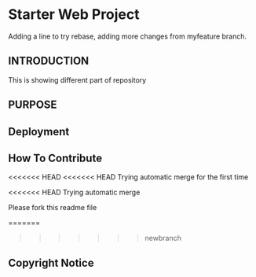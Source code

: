 # Starter Web Project
Adding a line to try rebase, adding more changes from myfeature branch.

## INTRODUCTION
This is showing different part of repository

## PURPOSE

## Deployment 

## How To Contribute

<<<<<<< HEAD
<<<<<<< HEAD
Trying automatic merge for the first time

<<<<<<< HEAD
Trying automatic merge

Please fork this readme file


=======
>>>>>>> newbranch
## Copyright Notice
